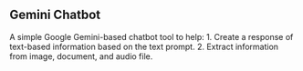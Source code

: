 <p><h2>Gemini Chatbot</h2></p>
<p> 
A simple Google Gemini-based chatbot tool to help:
1. Create a response of text-based information based on the text prompt.
2. Extract information from image, document, and audio file.
</p>
